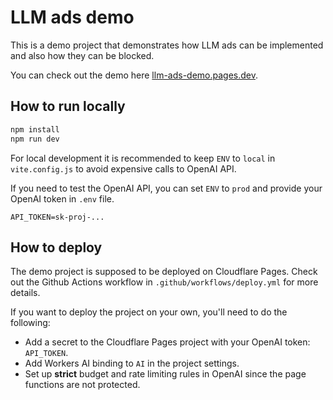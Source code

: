 # LLM ads demo

This is a demo project that demonstrates how LLM ads can be implemented and
also how they can be blocked.

You can check out the demo here [llm-ads-demo.pages.dev](https://llm-ads-demo.pages.dev/).

## How to run locally

```bash
npm install
npm run dev
```

For local development it is recommended to keep `ENV` to `local` in
`vite.config.js` to avoid expensive calls to OpenAI API.

If you need to test the OpenAI API, you can set `ENV` to `prod` and
provide your OpenAI token in `.env` file.

```properties
API_TOKEN=sk-proj-...
```

## How to deploy

The demo project is supposed to be deployed on Cloudflare Pages. Check out
the Github Actions workflow in `.github/workflows/deploy.yml` for more details.

If you want to deploy the project on your own, you'll need to do the following:

* Add a secret to the Cloudflare Pages project with your OpenAI token: `API_TOKEN`.
* Add Workers AI binding to `AI` in the project settings.
* Set up **strict** budget and rate limiting rules in OpenAI since the page
  functions are not protected.
